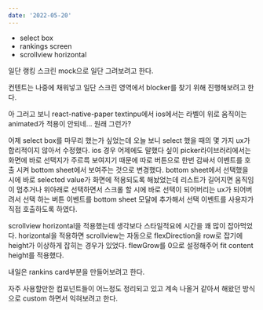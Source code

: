 ```yaml
---
date: '2022-05-20'
---
```


- select box
- rankings screen
- scrollview horizontal

일단 랭킹 스크린 mock으로 일단 그려보려고 한다.

컨텐트는 나중에 채워넣고 일단 스크린 영역에서 blocker를 찾기 위해 진행해보려고 한다.

아 그러고 보니 react-native-paper textinpu에서 ios에서는 라벨이 위로 움직이는 animated가 적용이 안되네... 원래 그런가?

어제 select box를 마무리 했는가 싶었는데 오늘 보니 select 했을 때의 몇 가지 ux가 합리적이지 않아서 수정했다.
ios 경우 어제에도 말했다 싶이 picker라이브러리에서는 화면에 바로 선택지가 주르륵 보여지기 때문에 따로 버튼으로 한번 감싸서 이벤트를 호출 시켜 bottom sheet에서 보여주는 것으로 변경했다.
bottom sheet에서 선택했을 시에 바로 selected value가 화면에 적용되도록 해놨었는데 리스트가 길어지면 움직임이 멈추거나 위아래로 선택하면서 스크롤 할 시에 바로 선택이 되어버리는 ux가 되어버려서 선택 하는 버튼 이벤트를 bottom sheet 모달에 추가해서 선택 이벤트를 사용자가 직접 호출하도록 하였다.

scrollview horizontal을 적용했는데 생각보다 스타일적요에 시간을 꽤 많이 잡아먹었다.
horizontal을 적용하면 scrollview는 자동으로 flexDirection을 row로 잡기에 height가 이상하게 잡히는 경우가 있었다. flewGrow를 0으로 설정해주어 fit content height를 적용했다.

내일은 rankins card부분을 만들어보려고 한다.

자주 사용할만한 컴포넌트들이 어느정도 정리되고 있고 계속 나올거 같아서 해왔던 방식으로 custom 하면서 익혀보려고 한다.
